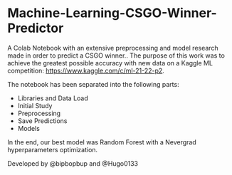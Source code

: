 # Machine-Learning-CSGO-Winner-Predictor

A Colab Notebook with an extensive preprocessing and model research made in order to predict a CSGO winner.. The purpose of this work was to achieve the greatest possible accuracy with new data on a Kaggle ML competition: https://www.kaggle.com/c/ml-21-22-p2.

The notebook has been separated into the following parts:
- Libraries and Data Load
- Initial Study
- Preprocessing
- Save Predictions
- Models

In the end, our best model was Random Forest with a Nevergrad hyperparameters optimization.

Developed by @bipbopbup and @Hugo0133
